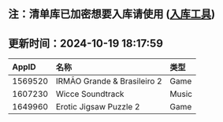 ## 注：清单库已加密想要入库请使用 ([入库工具](https://github.com/BlankTMing/ManifestAutoUpdate/releases))

## 更新时间：2024-10-19 18:17:59
| AppID | 名称 | 类型  |
| :-------------------- | :----------------------------- | :----------- |
| 1569520 | IRMÃO Grande & Brasileiro 2| Game |
| 1607230 | Wicce Soundtrack| Music |
| 1649960 | Erotic Jigsaw Puzzle 2| Game |
